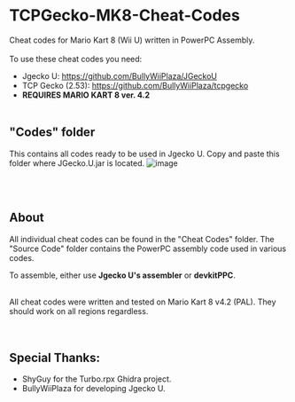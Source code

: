 # TCPGecko-MK8-Cheat-Codes
Cheat codes for Mario Kart 8 (Wii U) written in PowerPC Assembly.
<br/><br/>
To use these cheat codes you need:

- Jgecko U: https://github.com/BullyWiiPlaza/JGeckoU
- TCP Gecko (2.53): https://github.com/BullyWiiPlaza/tcpgecko
- **REQUIRES MARIO KART 8 ver. 4.2**
<br/><br/>

## "Codes" folder
This contains all codes ready to be used in Jgecko U.
Copy and paste this folder where JGecko.U.jar is located.
![image](https://i.imgur.com/9wuqQ7x.png)

<br/><br/>
## About
All individual cheat codes can be found in the "Cheat Codes" folder.
The "Source Code" folder contains the PowerPC assembly code used in various codes.

To assemble, either use **Jgecko U's assembler** or **devkitPPC**.
<br /><br />

All cheat codes were written and tested on Mario Kart 8 v4.2 (PAL). They should work on all regions regardless.
<br/><br/><br/>

## Special Thanks:
- ShyGuy for the Turbo.rpx Ghidra project.
- BullyWiiPlaza for developing Jgecko U.
